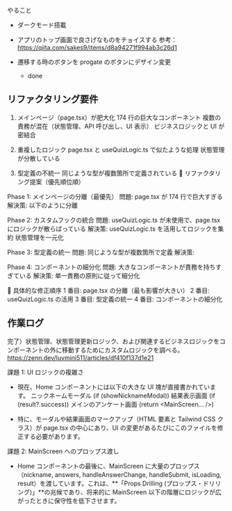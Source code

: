 やること

- ダークモード搭載

- アプリのトップ画面で良さげなものをチョイスする
  参考：https://qiita.com/sakes9/items/d8a94271f994ab3c26d1

- 遷移する時のボタンを progate のボタンにデザイン変更
  - done

## リファクタリング要件

1. メインページ（page.tsx）が肥大化
   174 行の巨大なコンポーネント
   複数の責務が混在（状態管理、API 呼び出し、UI 表示）
   ビジネスロジックと UI が密結合

2. 重複したロジック
   page.tsx と useQuizLogic.ts で似たような処理
   状態管理が分散している

3. 型定義の不統一
   同じような型が複数箇所で定義されている
   🚀 リファクタリング提案（優先順位順）

Phase 1: メインページの分離（最優先）
問題: page.tsx が 174 行で巨大すぎる
解決策: 以下のように分離

Phase 2: カスタムフックの統合
問題: useQuizLogic.ts が未使用で、page.tsx にロジックが散らばっている
解決策:
useQuizLogic.ts を活用してロジックを集約
状態管理を一元化

Phase 3: 型定義の統一
問題: 同じような型が複数箇所で定義
解決策:

Phase 4: コンポーネントの細分化
問題: 大きなコンポーネントが責務を持ちすぎている
解決策: 単一責務の原則に従って細分化

🎯 具体的な修正順序
1 番目: page.tsx の分離（最も影響が大きい）
2 番目: useQuizLogic.ts の活用
3 番目: 型定義の統一
4 番目: コンポーネントの細分化

## 作業ログ

完了）状態管理、状態管理更新ロジック、および関連するビジネスロジックをコンポーネントの外に移動するためにカスタムロジックを調べる。
https://zenn.dev/luvmini511/articles/df410f137d1e21

課題 1: UI ロジックの複雑さ

- 現在、Home コンポーネントには以下の大きな UI 塊が直接書かれています。
  ニックネームモーダル (if (showNicknameModal))
  結果表示画面 (if (result?.success))
  メインのアンケート画面 (return <MainScreen... />)

- 特に、モーダルや結果画面のマークアップ（HTML 要素と Tailwind CSS クラス）が page.tsx の中心にあり、UI の変更があるたびにこのファイルを修正する必要があります。

課題 2: MainScreen へのプロップス渡し

- Home コンポーネントの最後に、MainScreen に大量のプロップス（nickname, answers, handleAnswerChange, handleSubmit, isLoading, result）を渡しています。これは、**「Props Drilling (プロップス・ドリリング)」**の兆候であり、将来的に MainScreen 以下の階層にロジックが広がったときに保守性を低下させます。
